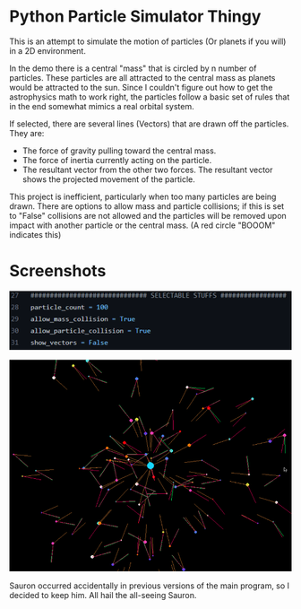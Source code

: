 # Python Particle Simulator Thingy

This is an attempt to simulate the motion of particles (Or planets if you will) in a 2D environment. 

In the demo there is a central "mass" that is circled by n number of particles. These particles are all attracted to the central mass as planets would be attracted to the sun. Since I couldn't figure out how to get the astrophysics math to work right, the particles follow a basic set of rules that in the end somewhat mimics a real orbital system. 

If selected, there are several lines (Vectors) that are drawn off the particles. They are: 

* The force of gravity pulling toward the central mass.
* The force of inertia currently acting on the particle.
* The resultant vector from the other two forces. The resultant vector shows the projected movement of the particle. 

This project is inefficient, particularly when too many particles are being drawn. 
There are options to allow mass and particle collisions; if this is set to "False" collisions are not allowed and the particles will be removed upon impact with another particle or the central mass. (A red circle "BOOOM" indicates this) 


# Screenshots
![Users can select if vectors are displayed by changing the boolean in the code like a neanderthal](user_options.png)

![Particles (Vector Lines = True)](particles.png)

Sauron occurred accidentally in previous versions of the main program, so I decided to keep him. All hail the all-seeing Sauron.